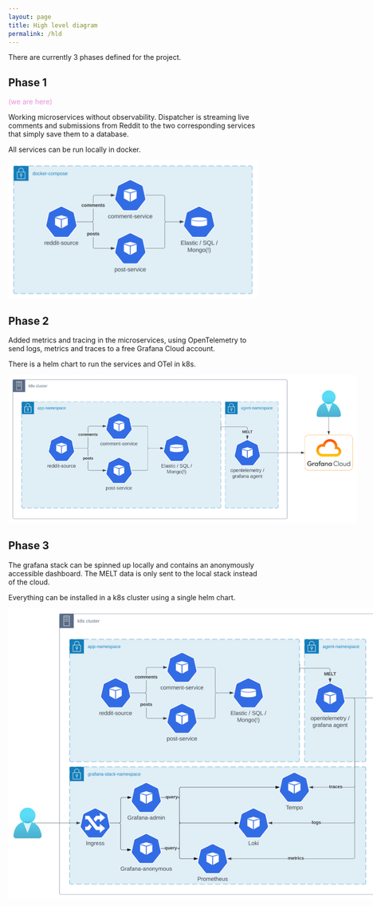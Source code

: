 ```yaml
---
layout: page
title: High level diagram
permalink: /hld
---
```


There are currently 3 phases defined for the project.

## Phase 1

<span style="color: #e991d9"> (we are here) </span>

Working microservices without observability.
Dispatcher is streaming live comments and submissions from Reddit
to the two corresponding services that simply save them to a database.

All services can be run locally in docker.

<img style="max-width: 500px" src="../assets/images/HLD-1.svg" alt="" />


## Phase 2

Added metrics and tracing in the microservices,
using OpenTelemetry to send logs, metrics and traces
to a free Grafana Cloud account.

There is a helm chart to run the services and OTel in k8s.

<img style="max-width: 700px" src="../assets/images/HLD-2.svg" alt="" />


## Phase 3

The grafana stack can be spinned up locally and contains
an anonymously accessible dashboard. The MELT data is only sent to
the local stack instead of the cloud.

Everything can be installed in a k8s cluster using a single helm chart.

<img style="max-width: 900px" src="../assets/images/HLD-3.svg" alt="" />
